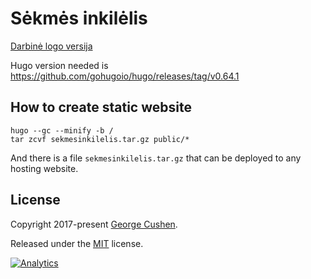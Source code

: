 
# Sėkmės inkilėlis

[Darbinė logo versija](https://docs.google.com/drawings/d/1DcsSxyXMYQC4AorQDNrDVxWP0dxlfku83n2blbAG6rA/edit)

Hugo version needed is https://github.com/gohugoio/hugo/releases/tag/v0.64.1

## How to create static website

```
hugo --gc --minify -b /
tar zcvf sekmesinkilelis.tar.gz public/*
```

And there is a file `sekmesinkilelis.tar.gz` that can be deployed to any hosting website.

## License

Copyright 2017-present [George Cushen](https://georgecushen.com).

Released under the [MIT](https://github.com/sourcethemes/academic-kickstart/blob/master/LICENSE.md) license.

[![Analytics](https://ga-beacon.appspot.com/UA-78646709-2/academic-kickstart/readme?pixel)](https://github.com/igrigorik/ga-beacon)
